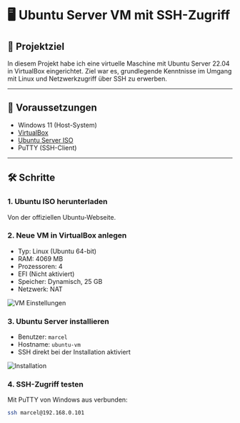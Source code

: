 # 🖥️ Ubuntu Server VM mit SSH-Zugriff

## 📌 Projektziel

In diesem Projekt habe ich eine virtuelle Maschine mit Ubuntu Server 22.04 in VirtualBox eingerichtet. Ziel war es, grundlegende Kenntnisse im Umgang mit Linux und Netzwerkzugriff über SSH zu erwerben.

---

## 🔧 Voraussetzungen

- Windows 11 (Host-System)
- [VirtualBox](https://www.virtualbox.org/)
- [Ubuntu Server ISO](https://ubuntu.com/download/server)
- PuTTY (SSH-Client)

---

## 🛠️ Schritte

### 1. Ubuntu ISO herunterladen

Von der offiziellen Ubuntu-Webseite.

### 2. Neue VM in VirtualBox anlegen

- Typ: Linux (Ubuntu 64-bit)  
- RAM: 4069 MB
- Prozessoren: 4
- EFI (Nicht aktiviert)  
- Speicher: Dynamisch, 25 GB  
- Netzwerk: NAT

![VM Einstellungen](screenshots/01-vm-erstellen.png)

### 3. Ubuntu Server installieren

- Benutzer: `marcel`  
- Hostname: `ubuntu-vm`  
- SSH direkt bei der Installation aktiviert

![Installation](screenshots/02-installation.png)

### 4. SSH-Zugriff testen

Mit PuTTY von Windows aus verbunden:

```bash
ssh marcel@192.168.0.101
